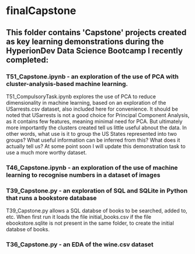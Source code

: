 # finalCapstone

## This folder contains 'Capstone' projects created as key learning demonstrations during the HyperionDev Data Science Bootcamp I recently completed:


### T51_Capstone.ipynb - an exploration of the use of PCA with cluster-analysis-based machine learning.

T51_CompulsoryTask.ipynb explores the use of PCA to reduce dimensionality in machine learning, based on an exploration of the USarrests.csv dataset, also included here for convenience.  It should be noted that USarrests is not a good choice for Principal Component Analysis, as it contains few features, meaning minimal need for PCA.  But ultimately more importantly the clusters created tell us little useful abnout the data. In other words, what use is it to group the US States represented into two groups?  What useful information can be inferred from this?  What does it actually tell us?  At some point soon I will update this demonstration task to use a much more worthy dataset.


### T46_Capstone.ipynb - an exploration of the use of machine learning to recognise numbers in a dataset of images


### T39_Capstone.py - an exploration of SQL and SQLite in Python that runs a bookstore database

T39_Capstone.py allows a SQL databse of books to be searched, added to, etc.  When first run it loads the file initial_books.csv if the file ebookstore.sqlite is not present in the same folder, to create the initial databse of books.


### T36_Capstone.py - an EDA of the wine.csv dataset




